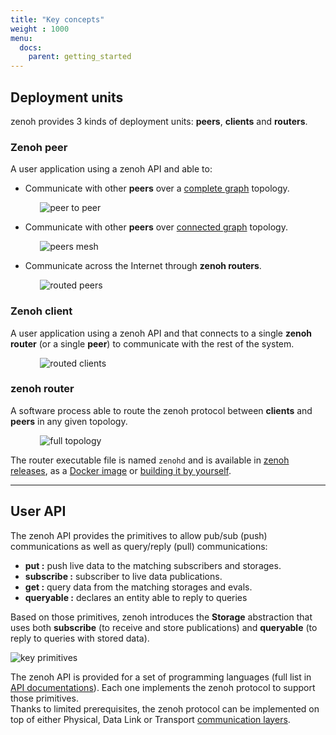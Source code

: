 ```yaml
---
title: "Key concepts"
weight : 1000
menu:
  docs:
    parent: getting_started
---
```


## Deployment units

zenoh provides 3 kinds of deployment units: **peers**, **clients** and **routers**.

### Zenoh peer
A user application using a zenoh API and able to:
- Communicate with other **peers** over a [complete graph](https://en.wikipedia.org/wiki/Complete_graph) topology.

&nbsp;&nbsp;&nbsp;&nbsp;&nbsp;&nbsp;&nbsp;&nbsp;&nbsp;&nbsp;&nbsp;&nbsp;![peer to peer](/img/peer_to_peer.png "peer to peer")

- Communicate with other **peers** over [connected graph](https://en.wikipedia.org/wiki/Connectivity_(graph_theory)#Connected_vertices_and_graphs) topology.

&nbsp;&nbsp;&nbsp;&nbsp;&nbsp;&nbsp;&nbsp;&nbsp;&nbsp;&nbsp;&nbsp;&nbsp;![peers mesh](/img/peers_mesh.png "peers mesh")

- Communicate across the Internet through **zenoh routers**.

&nbsp;&nbsp;&nbsp;&nbsp;&nbsp;&nbsp;&nbsp;&nbsp;&nbsp;&nbsp;&nbsp;&nbsp;![routed peers](/img/routed_peers.png "routed peers")

### Zenoh client
A user application using a zenoh API and that connects to a single **zenoh router** (or a single **peer**) to communicate with the rest of the system.

&nbsp;&nbsp;&nbsp;&nbsp;&nbsp;&nbsp;&nbsp;&nbsp;&nbsp;&nbsp;&nbsp;&nbsp;![routed clients](/img/routed_clients.png "routed clients")

### zenoh router
A software process able to route the zenoh protocol between **clients** and **peers** in any given topology.

&nbsp;&nbsp;&nbsp;&nbsp;&nbsp;&nbsp;&nbsp;&nbsp;&nbsp;&nbsp;&nbsp;&nbsp;![full topology](/img/full_topology.png "full topology" )

The router executable file is named `zenohd` and is available in [zenoh releases](./installation#installing-zenohs-router), as a [Docker image](./quick-test) or [building it by yourself](https://github.com/eclipse-zenoh/zenoh#how-to-build-it).

------
## User API

The zenoh API provides the primitives to allow pub/sub (push) communications as well as query/reply (pull) communications:
 - **put :** push live data to the matching subscribers and storages.
 - **subscribe :** subscriber to live data publications.
 - **get :** query data from the matching storages and evals.
 - **queryable :** declares an entity able to reply to queries

Based on those primitives, zenoh introduces the **Storage** abstraction that uses both **subscribe** (to receive and store publications) and **queryable** (to reply to queries with stored data).

![key primitives](/img/key_primitives_v0.6.png "key primitives")

The zenoh API is provided for a set of programming languages (full list in [API documentations](../APIs/APIs)). Each one implements the zenoh protocol to support those primitives.  
Thanks to limited prerequisites, the zenoh protocol can be implemented on top of either Physical, Data Link or Transport [communication layers](https://en.wikipedia.org/wiki/OSI_model).